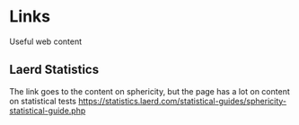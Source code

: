 # Links 
Useful web content

## Laerd Statistics 
The link goes to the content on sphericity, but the page has a lot on content on statistical tests
https://statistics.laerd.com/statistical-guides/sphericity-statistical-guide.php 
